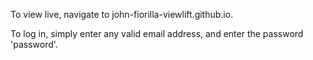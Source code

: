 To view live, navigate to john-fiorilla-viewlift.github.io.

To log in, simply enter any valid email address, and enter the password 'password'.